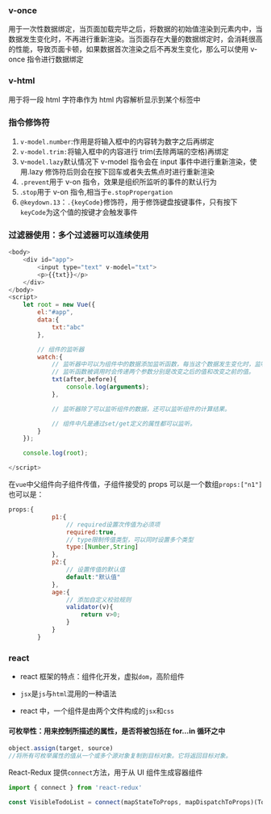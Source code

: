 ### v-once

用于一次性数据绑定，当页面加载完毕之后，将数据的初始值渲染到元素内中，当数据发生变化时，不再进行重新渲染。当页面存在大量的数据绑定时，会消耗很高的性能，导致页面卡顿，如果数据首次渲染之后不再发生变化，那么可以使用 v-once 指令进行数据绑定

### v-html

用于将一段 html 字符串作为 html 内容解析显示到某个标签中

### 指令修饰符

1. `v-model.number`:作用是将输入框中的内容转为数字之后再绑定
2. `v-model.trim:`将输入框中的内容进行 trim(去除两端的空格)再绑定
3. v-`model.lazy`默认情况下 v-model 指令会在 input 事件中进行重新渲染，使用.lazy 修饰符后则会在按下回车或者失去焦点时进行重新渲染
4. `.prevent`用于 v-on 指令，效果是组织所监听的事件的默认行为
5. .`stop`用于 v-on 指令,相当于`e.stopPropergation`
6. `@keydown.13`：`.{keyCode}`修饰符，用于修饰键盘按键事件，只有按下`keyCode`为这个值的按键才会触发事件

### 过滤器使用：多个过滤器可以连续使用

```javascript
<body>
    <div id="app">
        <input type="text" v-model="txt">
        <p>{{txt}}</p>
    </div>
</body>
<script>
    let root = new Vue({
        el:"#app",
        data:{
            txt:"abc"
        },

        // 组件的监听器
        watch:{
            // 监听器中可以为组件中的数据添加监听函数，每当这个数据发生变化时，监听函数就会被调用。
            // 监听函数被调用时会传递两个参数分别是改变之后的值和改变之前的值。
            txt(after,before){
                console.log(arguments);
            },

            // 监听器除了可以监听组件的数据，还可以监听组件的计算结果。

            // 组件中凡是通过set/get定义的属性都可以监听。
        }
    });

    console.log(root);

</script>

```

在`vue`中父组件向子组件传值，子组件接受的 props 可以是一个数组`props:["n1"]`也可以是：

```javascript
props:{
            p1:{
                // required设置次传值为必须项
                required:true,
                // type限制传值类型，可以同时设置多个类型
                type:[Number,String]
            },
            p2:{
                // 设置传值的默认值
                default:"默认值"
            },
            age:{
                // 添加自定义校验规则
                validator(v){
                    return v>0;
                }
            }
        }
```

### react

- react 框架的特点：组件化开发，虚拟`dom`，高阶组件

- `jsx`是`js`与`html`混用的一种语法
- react 中，一个组件是由两个文件构成的`jsx`和`css`

#### 可枚举性：用来控制所描述的属性，是否将被包括在 for...in 循环之中

```javascript
object.assign(target, source)
//将所有可枚举属性的值从一个或多个源对象复制到目标对象。它将返回目标对象。
```

React-Redux 提供`connect`方法，用于从 UI 组件生成容器组件

```javascript
import { connect } from 'react-redux'

const VisibleTodoList = connect(mapStateToProps, mapDispatchToProps)(TodoList)
```
